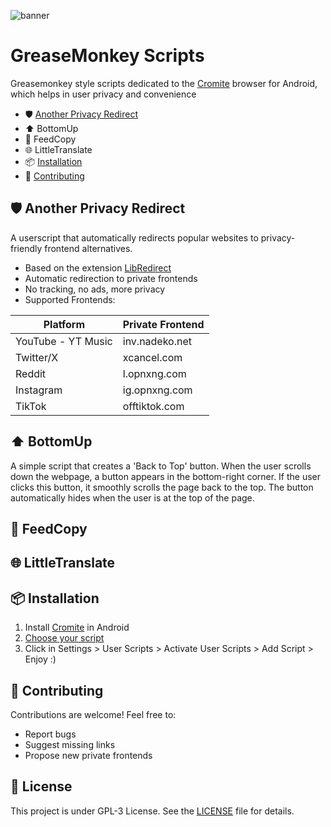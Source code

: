 ![banner](https://github.com/user-attachments/assets/d03ca761-da7c-43cf-9d35-34a3cdcce4a9)
# GreaseMonkey Scripts

Greasemonkey style scripts dedicated to the [Cromite](https://github.com/uazo/cromite) browser for Android, which helps in user privacy and convenience

- 🛡️ [Another Privacy Redirect](https://github.com/Jennifer2005x/GreaseMonkey-Scripts#%EF%B8%8F-another-privacy-redirect)
- ⬆️ BottomUp
- 📣 FeedCopy
- 🌐 LittleTranslate
- 📦 [Installation](https://github.com/Jennifer2005x/GreaseMonkey-Scripts#-installation)
- 🤝 [Contributing](https://github.com/Jennifer2005x/GreaseMonkey-Scripts#-Contributing)

## 🛡️ Another Privacy Redirect

A userscript that automatically redirects popular websites to privacy-friendly frontend alternatives.

- Based on the extension [LibRedirect](https://github.com/libredirect/browser_extension)
- Automatic redirection to private frontends
- No tracking, no ads, more privacy
- Supported Frontends:

| Platform   | Private Frontend |
|------------|-----------------|
| YouTube - YT Music   | inv.nadeko.net  |
| Twitter/X  | xcancel.com     |
| Reddit     | l.opnxng.com    |
| Instagram  | ig.opnxng.com   |
| TikTok     | offtiktok.com   |

## ⬆️ BottomUp
A simple script that creates a 'Back to Top' button. When the user scrolls down the webpage, a button appears in the bottom-right corner. If the user clicks this button, it smoothly scrolls the page back to the top. The button automatically hides when the user is at the top of the page.

## 📣 FeedCopy

## 🌐 LittleTranslate

## 📦 Installation

1. Install [Cromite](https://github.com/uazo/cromite/releases) in Android
2. [Choose your script](https://github.com/Jennifer2005x/GreaseMonkey-Scripts/releases)
4. Click in Settings > User Scripts > Activate User Scripts > Add Script > Enjoy :)
   

## 🤝 Contributing

Contributions are welcome! Feel free to:
- Report bugs
- Suggest missing links
- Propose new private frontends

## 📜 License

This project is under GPL-3 License. See the [LICENSE](LICENSE) file for details.
